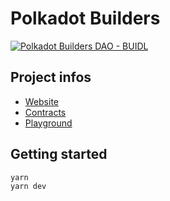 # Polkadot Builders

[![Polkadot Builders DAO - BUIDL](https://user-images.githubusercontent.com/10047147/235113830-e5de6f7b-e117-4d81-854b-b1c244c2c8e2.svg)](https://app.polkadotbuilders.xyz/)

## Project infos

- [Website](https://app.polkadotbuilders.xyz/)
- [Contracts](https://app.polkadotbuilders.xyz/contracts)
- [Playground](https://app.polkadotbuilders.xyz/playground)

## Getting started

```bash
yarn
yarn dev
```
